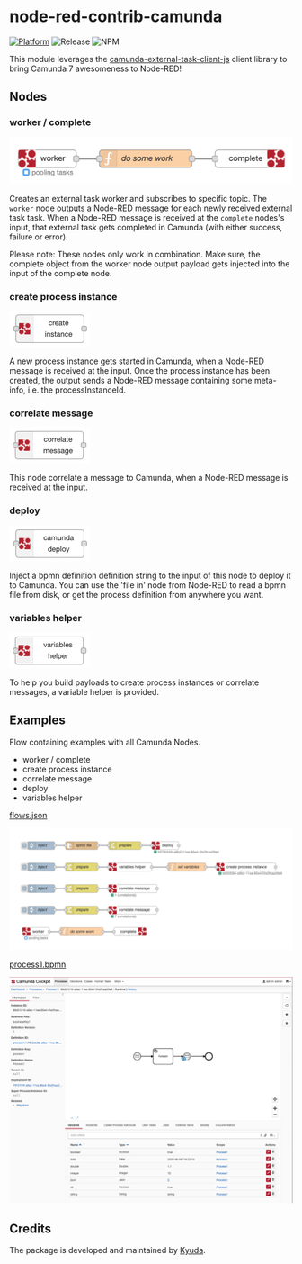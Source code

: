 # node-red-contrib-camunda

[![Platform](https://img.shields.io/badge/platform-Node--RED-red)](https://nodered.org)
![Release](https://img.shields.io/npm/v/@kyuda/node-red-contrib-camunda.svg)
![NPM](https://img.shields.io/npm/dm/@kyuda/node-red-contrib-camunda.svg)

This module leverages the [camunda-external-task-client-js](https://github.com/camunda/camunda-external-task-client-js) client library to bring Camunda 7 awesomeness to Node-RED!

## Nodes

### worker / complete

![task-worker and complete node](/packages/node-red-contrib-camunda/docs/worker-complete.png)

Creates an external task worker and subscribes to specific topic. The `worker` node outputs a Node-RED message for each newly received external task task. When a Node-RED message is received at the `complete` nodes's input, that external task gets completed in Camunda (with either success, failure or error).

Please note: These nodes only work in combination. Make sure, the complete object from the worker node output payload gets injected into the input of the complete node.

### create process instance

![workflow-instance node](/packages/node-red-contrib-camunda/docs/workflow-instance.png)

A new process instance gets started in Camunda, when a Node-RED message is received at the input. Once the process instance has been created, the output sends a Node-RED message containing some meta-info, i.e. the processInstanceId.

### correlate message

![publish-message node](/packages/node-red-contrib-camunda/docs/publish-message.png)

This node correlate a message to Camunda, when a Node-RED message is received at the input.

### deploy

![deploy node](/packages/node-red-contrib-camunda/docs/deploy.png)

Inject a bpmn definition definition string to the input of this node to deploy it to Camunda. You can use the 'file in' node from Node-RED to read a bpmn file from disk, or get the process definition from anywhere you want.

### variables helper

![variables-helper node](/packages/node-red-contrib-camunda/docs/variables-helper.png)

To help you build payloads to create process instances or correlate messages, a variable helper is provided.

## Examples

Flow containing examples with all Camunda Nodes.
- worker / complete
- create process instance
- correlate message
- deploy
- variables helper

[flows.json](/packages/node-red-contrib-camunda/docs/flows.json)

![Flow](/packages/node-red-contrib-camunda/docs/example-flow.png)

[process1.bpmn](/packages/node-red-contrib-camunda/docs/process1.bpmn)

![Process](/packages/node-red-contrib-camunda/docs/example-process.png)

## Credits

The package is developed and maintained by [Kyuda](https://www.kyuda.io/).

